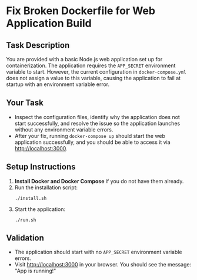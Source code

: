 # Fix Broken Dockerfile for Web Application Build

## Task Description
You are provided with a basic Node.js web application set up for containerization. The application requires the `APP_SECRET` environment variable to start. However, the current configuration in `docker-compose.yml` does not assign a value to this variable, causing the application to fail at startup with an environment variable error.

## Your Task
- Inspect the configuration files, identify why the application does not start successfully, and resolve the issue so the application launches without any environment variable errors.
- After your fix, running `docker-compose up` should start the web application successfully, and you should be able to access it via [http://localhost:3000](http://localhost:3000).

## Setup Instructions
1. **Install Docker and Docker Compose** if you do not have them already.
2. Run the installation script:
   ```
   ./install.sh
   ```
3. Start the application:
   ```
   ./run.sh
   ```

## Validation
- The application should start with no `APP_SECRET` environment variable errors.
- Visit [http://localhost:3000](http://localhost:3000) in your browser. You should see the message: "App is running!"
